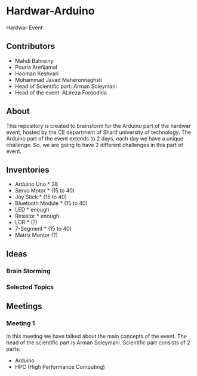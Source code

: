 # Hardwar-Arduino
Hardwar Event 


## Contributors
- Mahdi Bahreiny
- Pouria Arefijamal
- Hooman Keshvari
- Mohammad Javad Maheronnaghsh
- Head of Scientific part: Arman Soleymani
- Head of the event: ALireza Foroodnia


## About
This repository is created to brainstorm for the Arduino part of the hardwar event, hosted by the CE department of Sharif university of technology.
The Arduino part of the event extends to 2 days, each day we have a unique challenge. So, we are going to have 2 different challenges in this part of event.

## Inventories
- Arduino Uno * 28
- Servo Motor * (15 to 40)
- Joy Stick * (15 to 40)
- Bluetooth Module * (15 to 40)
- LED * enough
- Resistor * enough
- LDR * (?)
- 7-Segment * (15 to 40)
- Matrix Montor (?)

## Ideas
### Brain Storming

### Selected Topics


## Meetings
### Meeting 1
In this meeting we have talked about the main concepts of the event. 
The head of the scientific part is Arman Soleymani.
Scientific part consists of 2 parts:
- Arduino
- HPC (High Performance Computing)
